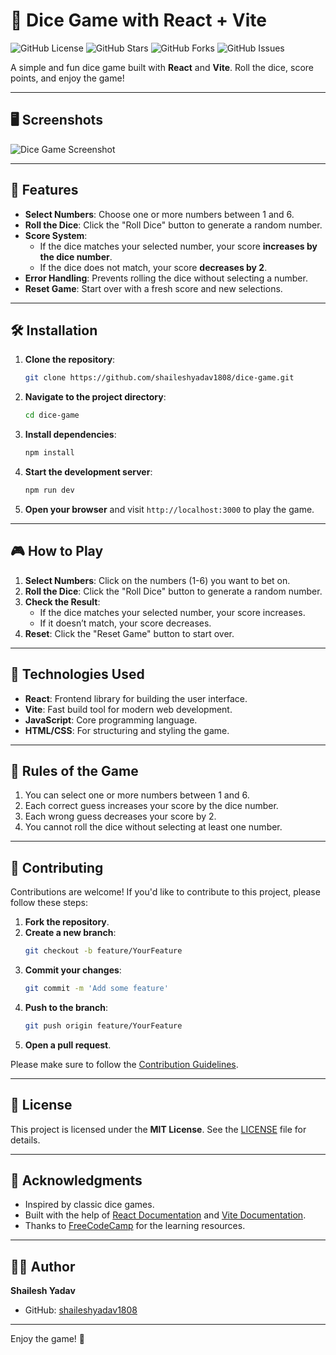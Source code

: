 
# 🎲 Dice Game with React + Vite

![GitHub License](https://img.shields.io/github/license/shaileshyadav1808/dice-game?style=for-the-badge)
![GitHub Stars](https://img.shields.io/github/stars/shaileshyadav1808/dice-game?style=for-the-badge)
![GitHub Forks](https://img.shields.io/github/forks/shaileshyadav1808/dice-game?style=for-the-badge)
![GitHub Issues](https://img.shields.io/github/issues/shaileshyadav1808/dice-game?style=for-the-badge)

A simple and fun dice game built with **React** and **Vite**. Roll the dice, score points, and enjoy the game!

---

## 🖥️ Screenshots

![Dice Game Screenshot](./screenshots/dice-game.png)

---

## 🚀 Features

- **Select Numbers**: Choose one or more numbers between 1 and 6.
- **Roll the Dice**: Click the "Roll Dice" button to generate a random number.
- **Score System**:
  - If the dice matches your selected number, your score **increases by the dice number**.
  - If the dice does not match, your score **decreases by 2**.
- **Error Handling**: Prevents rolling the dice without selecting a number.
- **Reset Game**: Start over with a fresh score and new selections.

---

## 🛠️ Installation

1. **Clone the repository**:
   ```bash
   git clone https://github.com/shaileshyadav1808/dice-game.git
   ```
2. **Navigate to the project directory**:
   ```bash
   cd dice-game
   ```
3. **Install dependencies**:
   ```bash
   npm install
   ```
4. **Start the development server**:
   ```bash
   npm run dev
   ```
5. **Open your browser** and visit `http://localhost:3000` to play the game.

---

## 🎮 How to Play

1. **Select Numbers**: Click on the numbers (1-6) you want to bet on.
2. **Roll the Dice**: Click the "Roll Dice" button to generate a random number.
3. **Check the Result**:
   - If the dice matches your selected number, your score increases.
   - If it doesn’t match, your score decreases.
4. **Reset**: Click the "Reset Game" button to start over.

---

## 🧰 Technologies Used

- **React**: Frontend library for building the user interface.
- **Vite**: Fast build tool for modern web development.
- **JavaScript**: Core programming language.
- **HTML/CSS**: For structuring and styling the game.

---

## 📜 Rules of the Game

1. You can select one or more numbers between 1 and 6.
2. Each correct guess increases your score by the dice number.
3. Each wrong guess decreases your score by 2.
4. You cannot roll the dice without selecting at least one number.

---

## 🤝 Contributing

Contributions are welcome! If you'd like to contribute to this project, please follow these steps:

1. **Fork the repository**.
2. **Create a new branch**:
   ```bash
   git checkout -b feature/YourFeature
   ```
3. **Commit your changes**:
   ```bash
   git commit -m 'Add some feature'
   ```
4. **Push to the branch**:
   ```bash
   git push origin feature/YourFeature
   ```
5. **Open a pull request**.

Please make sure to follow the [Contribution Guidelines](./CONTRIBUTING.md).

---

## 📄 License

This project is licensed under the **MIT License**. See the [LICENSE](./LICENSE) file for details.

---

## 🙏 Acknowledgments

- Inspired by classic dice games.
- Built with the help of [React Documentation](https://reactjs.org/docs/getting-started.html) and [Vite Documentation](https://vitejs.dev/guide/).
- Thanks to [FreeCodeCamp](https://www.freecodecamp.org/) for the learning resources.

---

## 👨‍💻 Author

**Shailesh Yadav**  
- GitHub: [shaileshyadav1808](https://github.com/shaileshyadav1808)  


---

Enjoy the game! 🎉
```



